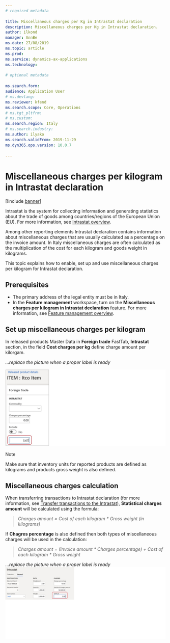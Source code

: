 ```yaml
---
# required metadata

title: Miscellaneous charges per Kg in Intrastat declaration
description: Miscellaneous charges per Kg in Intrastat declaration.
author: ilkond
manager: AnnBe
ms.date: 27/08/2019
ms.topic: article
ms.prod: 
ms.service: dynamics-ax-applications
ms.technology: 

# optional metadata

ms.search.form: 
audience: Application User
# ms.devlang: 
ms.reviewer: kfend
ms.search.scope: Core, Operations
# ms.tgt_pltfrm: 
# ms.custom: 
ms.search.region: Italy
# ms.search.industry: 
ms.author: ilyako
ms.search.validFrom: 2019-11-29
ms.dyn365.ops.version: 10.0.7

---
```


# Miscellaneous charges per kilogram in Intrastat declaration

[!include [banner](../includes/banner.md)]

Intrastat is the system for collecting information and generating statistics about the trade of goods among countries/regions of the European Union (EU). For more information, see [Intrastat overview](https://docs.microsoft.com/en-us/dynamics365/unified-operations/financials/localizations/emea-intrastat).

Among other reporting elements Intrastat declaration contains information about miscellaneous charges that are usually calculated as a percentage on the invoice amount. In Italy miscellaneous charges are often calculated as the multiplication of the cost for each kilogram and goods weight in kilograms.

This topic explains how to enable, set up and use miscellaneous charges per kilogram for Intrastat declaration.

## Prerequisites

- The primary address of the legal entity must be in Italy.
- In the **Feature management** workspace, turn on the **Miscellaneous charges per kilogram in Intrastat declaration** feature. For more information, see [Feature management overview](../../fin-and-ops/get-started/feature-management/feature-management-overview.md).

## Set up miscellaneous charges per kilogram

In released products Master Data in **Foreign trade** FastTab, **Intrastat** section, in the field **Cost charges per kg** define charge amount per kilorgam.

*...replace the picture when a proper label is ready*

![Cost charges per kg](media/emea-ita-exil-misc-charge-kg-pic1.jpg)

> [!NOTE]
> Make sure that inventory units for reported products are defined as kilograms and products gross weight is also defined.

## Miscellaneous charges calculation

When transferring transactions to Intrastat declaration (for more information, see [Transfer transactions to the Intrastat](https://docs.microsoft.com/en-us/dynamics365/unified-operations/financials/localizations/tasks/transfer-transactions-intrastat)), **Statistical charges amount** will be calculated using the formula:

>*Charges amount = Cost of each kilogram * Gross weight (in kilograms)*

If **Chagres percentage** is also defined then both types of miscellaneous charges will be used in the calculation:

>*Charges amount = (Invoice amount * Charges percentage) + Cost of each kilogram * Gross weight*

*...replace the picture when a proper label is ready*
![Charges amount](media/emea-ita-exil-misc-charge-kg-pic2.jpg)
